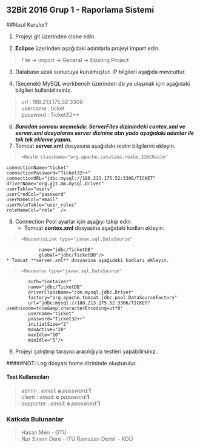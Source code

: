 ## 32Bit 2016 Grup 1  - Raporlama Sistemi

##Nasıl Kurulur?  
1. Projeyi git üzerinden clone edin.

2. **Eclipse** üzerinden aşağıdaki adımlarla projeyi import edin.
>File -> import -> General -> Existing Project  

3. Database uzak sunucuya kurulmuştur. IP bilgileri aşağıda mevcuttur.

4. (Seçenek) MySQL workbench üzerinden db ye ulaşmak için aşağıdaki bilgileri kullanbilirsiniz.
> url : 188.213.175.52:3306  
> username : ticket  
> password : Ticket32++  

6. ***Buradan sonrası seçmelidir. ServerFiles dizinindeki contex.xml ve server.xml dosyalarını server dizinine atın yada aşağıdaki adımlar ile tek tek ekleme yapım.***
7. Tomcat **server.xml** dosyasına aşağıdaki _realm_ bilgilerini ekleyin.
>     <Realm className="org.apache.catalina.realm.JDBCRealm"  
	connectionName="ticket"  
	connectionPassword="Ticket32++"  
	connectionURL="jdbc:mysql://188.213.175.52:3306/TICKET"  
	driverName="org.gjt.mm.mysql.Driver"  
	userTable="users"  
	userCredCol="password"  
	userNameCol="email"  
	userRoleTable="user_roles"  
	roleNameCol="role"  />
8. Connection Pool ayarlar için aşağıyı takip edin.
	* Tomcat **contex.xml** dosyasina aşağıdaki kodları ekleyin.
>     <ResourceLink type="javax.sql.DataSource"
                name="jdbc/TicketDB"
                global="jdbc/TicketDB"/>
	* Tomcat **server.xml** dosyasina aşağıdaki kodları ekleyin.
>     <Resource type="javax.sql.DataSource"
			auth="Container"
            name="jdbc/TicketDB"
            driverClassName="com.mysql.jdbc.Driver"
			factory="org.apache.tomcat.jdbc.pool.DataSourceFactory"
            url="jdbc:mysql://188.213.175.52:3306/TICKET?useUnicode=true&amp;characterEncoding=utf8"
            username="ticket"
            password="Ticket32++"
			initialSize="2"
            maxActive="20"
            maxIdle="10"
            minIdle="5"/>
	
9. Projeyi çalıştırıp tarayıcı aracılığıyla testleri yapabilirsiniz.

#####NOT: Log dosyasi home dizininde oluşturulur.

#### Test Kullanıcıları
> admin :   *email*: **a** *password*:**1**  
> client :   *email*: **c** *password*:**1**  
> supporter :   *email*: **s** *password*:**1**  

### Katkıda Bulunanlar
> Hasan Men - GTU  
> Nur Sinem Dere - ITU
> Ramazan Demir - KOÜ
